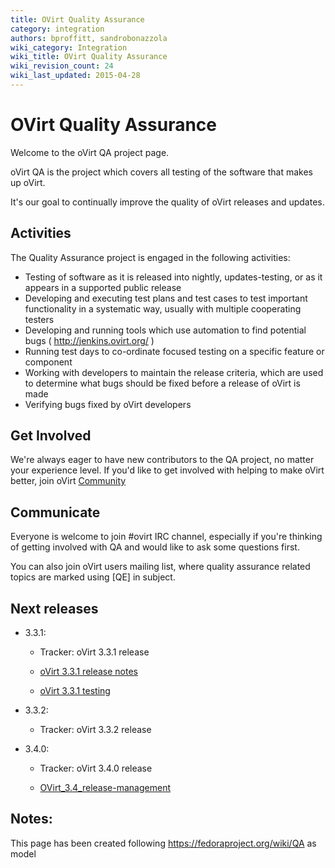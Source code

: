 ```yaml
---
title: OVirt Quality Assurance
category: integration
authors: bproffitt, sandrobonazzola
wiki_category: Integration
wiki_title: OVirt Quality Assurance
wiki_revision_count: 24
wiki_last_updated: 2015-04-28
---
```


# OVirt Quality Assurance

Welcome to the oVirt QA project page.

oVirt QA is the project which covers all testing of the software that makes up oVirt.

It's our goal to continually improve the quality of oVirt releases and updates.

## Activities

The Quality Assurance project is engaged in the following activities:

*   Testing of software as it is released into nightly, updates-testing, or as it appears in a supported public release
*   Developing and executing test plans and test cases to test important functionality in a systematic way, usually with multiple cooperating testers
*   Developing and running tools which use automation to find potential bugs ( <http://jenkins.ovirt.org/> )
*   Running test days to co-ordinate focused testing on a specific feature or component
*   Working with developers to maintain the release criteria, which are used to determine what bugs should be fixed before a release of oVirt is made
*   Verifying bugs fixed by oVirt developers

## Get Involved

We're always eager to have new contributors to the QA project, no matter your experience level. If you'd like to get involved with helping to make oVirt better, join oVirt [Community](Community)

## Communicate

Everyone is welcome to join #ovirt IRC channel, especially if you're thinking of getting involved with QA and would like to ask some questions first.

You can also join oVirt users mailing list, where quality assurance related topics are marked using [QE] in subject.

## Next releases

*   3.3.1:
    -   Tracker: oVirt 3.3.1 release

    -   [oVirt 3.3.1 release notes](OVirt_3.3.1_release_notes)
    -   [oVirt 3.3.1 testing](Testing/Ovirt_3.3.1_testing)

*   3.3.2:
    -   Tracker: oVirt 3.3.2 release

*   3.4.0:
    -   Tracker: oVirt 3.4.0 release

    -   [OVirt_3.4_release-management](OVirt_3.4_release-management)

## Notes:

This page has been created following <https://fedoraproject.org/wiki/QA> as model
